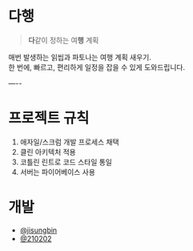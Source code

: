 # 다행

> **다**같이 정하는 여**행** 계획

매번 발생하는 읽씹과 파토나는 여행 계획 새우기. <br>
한 번에, 빠르고, 편리하게 일정을 잡을 수 있게 도와드립니다.

—--

#  프로젝트 규칙

1. 애자일/스크럼 개발 프로세스 채택
2. 클린 아키텍처 적용
3. 코틀린 린트로 코드 스타일 통일
4. 서버는 파이어베이스 사용

# 개발

- [@jisungbin](https://github.com/jisungbin)
- [@210202](https://github.com/jkey20)
